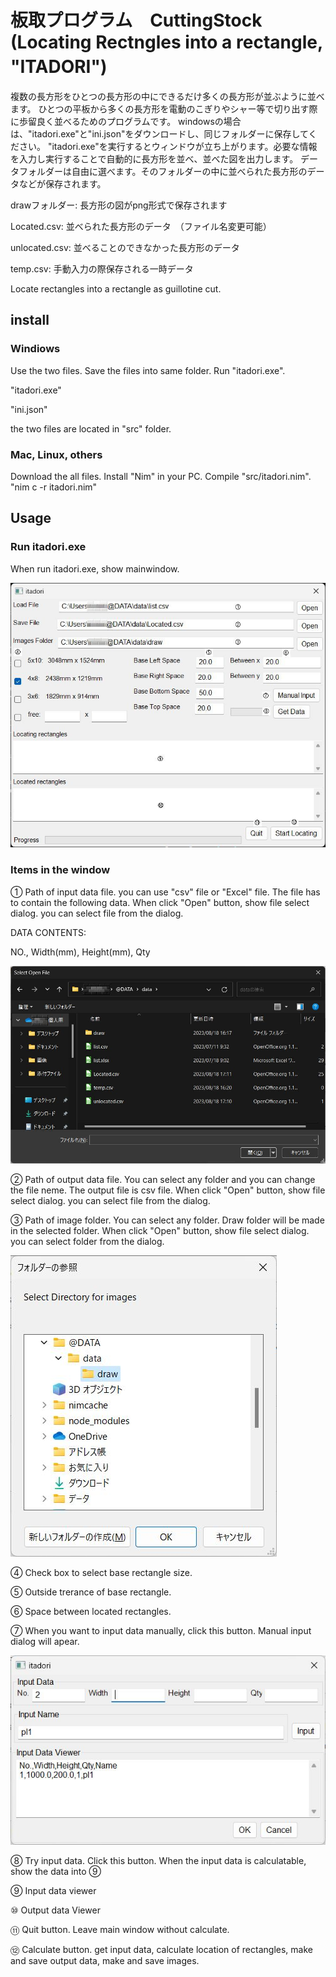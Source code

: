 # 板取プログラム　CuttingStock (Locating Rectngles into a rectangle, "ITADORI")　

複数の長方形をひとつの長方形の中にできるだけ多くの長方形が並ぶように並べます。
ひとつの平板から多くの長方形を電動のこぎりやシャー等で切り出す際に歩留良く並べるためのプログラムです。
windowsの場合は、"itadori.exe"と"ini.json"をダウンロードし、同じフォルダーに保存してください。
"itadori.exe"を実行するとウィンドウが立ち上がります。必要な情報を入力し実行することで自動的に長方形を並べ、並べた図を出力します。
データフォルダーは自由に選べます。そのフォルダーの中に並べられた長方形のデータなどが保存されます。

drawフォルダー: 長方形の図がpng形式で保存されます

Located.csv: 並べられた長方形のデータ　（ファイル名変更可能）

unlocated.csv: 並べることのできなかった長方形のデータ

temp.csv: 手動入力の際保存される一時データ

Locate rectangles into a rectangle as guillotine cut.


## install
### Windiows
Use the two files. 
Save the files into same folder. 
Run "itadori.exe". 

  "itadori.exe"

  "ini.json"
  
the two files are located in "src" folder.


### Mac, Linux, others
Download the all files. 
Install "Nim" in your PC. 
Compile "src/itadori.nim".  "nim c -r itadori.nim"


## Usage
### Run itadori.exe
When run itadori.exe, show mainwindow.

![Main Window](./images/itadori01.jpg)
### Items in the window
① Path of input data file. you can use "csv" file or "Excel" file. The file has to contain the following data. When click "Open" button, show file select dialog. you can select file from the dialog.

DATA CONTENTS:

NO., Width(mm), Height(mm), Qty

![File Select Dialog](./images/itadori02.jpg)

② Path of output data file. You can select any folder and you can change the file neme. The output file is csv file. When click "Open" button, show file select dialog. you can select file from the dialog.


③ Path of image folder. You can select any folder. Draw folder will be made in the selected folder.  When click "Open" button, show file select dialog. you can select folder from the dialog.

![Folder select Dialog](./images/itadori03.jpg)

④ Check box to select base rectangle size.

⑤ Outside trerance of base rectangle.

⑥ Space between located rectangles.

⑦ When you want to input data manually, click this button. Manual input dialog will apear.

![Manual Input Dailog](./images/itadori04.jpg)

⑧ Try input data. Click this button. When the input data is calculatable, show the data into ⑨

⑨ Input data viewer

⑩ Output data Viewer

⑪ Quit button. Leave main window without calculate.

⑫ Calculate button. get input data, calculate location of rectangles, make and save output data, make and save images.

